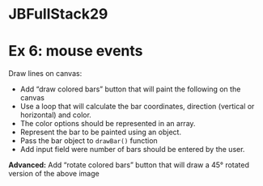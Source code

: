 # JBFullStack29

# Ex 6: mouse events

Draw lines on canvas:

- Add “draw colored bars” button that will paint the following on the canvas
- Use a loop that will calculate the bar coordinates, direction (vertical or horizontal) and color. 
- The color options should be represented in an array.
- Represent the bar to be painted using an object.
- Pass the bar object to `drawBar()` function
- Add input field were number of bars should be entered by the user.


**Advanced:** Add “rotate colored bars” button that will draw a 45° rotated version of the above image
